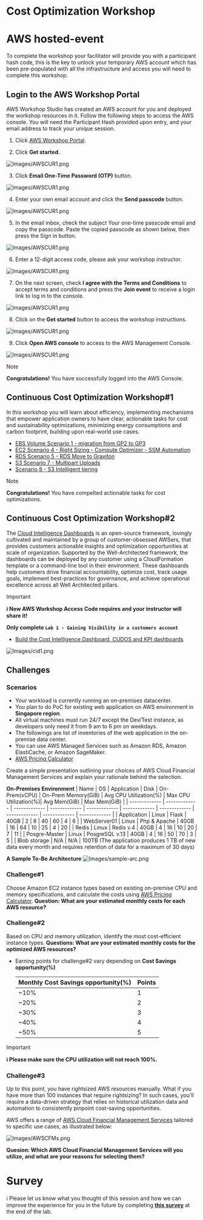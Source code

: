 # Cost Optimization Workshop

# AWS hosted-event

To complete the workshop your facilitator will provide you with a participant hash code, this is the key to unlock your temporary AWS account which has been pre-populated with all the infrastructure and access you will need to complete this workshop.

## Login to the AWS Workshop Portal

AWS Workshop Studio has created an AWS account for you and deployed the workshop resources in it. Follow the following steps to access the AWS console. You will need the Participant Hash provided upon entry, and your email address to track your unique session.

1. Click [AWS Workshop Portal](https://catalog.us-east-1.prod.workshops.aws/).

2. Click **Get started**.

![Images/AWSCUR1.png](/static/costoptimization/getting-started/setup-event-engine-00.png?classes=lab_picture_small)

3. Click **Email One-Time Password (OTP)** button.

![Images/AWSCUR1.png](/static/costoptimization/getting-started/setup-event-engine-01.png?classes=lab_picture_small)

4. Enter your own email account and click the **Send passcode** button.

![Images/AWSCUR1.png](/static/costoptimization/getting-started/setup-event-engine-02.png?classes=lab_picture_small)

5. In the email inbox, check the subject Your one-time passcode email and copy the passcode. Paste the copied passcode as shown below, then press the Sign in button.

![Images/AWSCUR1.png](/static/costoptimization/getting-started/setup-event-engine-03.png?classes=lab_picture_small)

6. Enter a 12-digit access code, please ask your workshop instructor.

![Images/AWSCUR1.png](/static/costoptimization/getting-started/hashcode.png?classes=lab_picture_small)

7. On the next screen, check **I agree with the Terms and Conditions** to accept terms and conditions and press the **Join event** to receive a login link to log in to the console.

![Images/AWSCUR1.png](/static/costoptimization/getting-started/setup-event-engine-04.png?classes=lab_picture_small)

8. Click on the **Get started** button to access the workshop instructions.

![Images/AWSCUR1.png](/static/costoptimization/getting-started/setup-event-engine-05.png?classes=lab_picture_small)

9. Click **Open AWS console** to access to the AWS Management Console.

![Images/AWSCUR1.png](/static/costoptimization/getting-started/setup-event-engine-06.png?classes=lab_picture_small)

> [!NOTE]
> **Congratulations!** You have successfully logged into the AWS Console.

## Continuous Cost Optimization Workshop#1

In this workshop you will learn about efficiency, implementing mechanisms that empower application owners to have clear, actionable tasks for cost and sustainability optimizations, minimizing energy consumptions and carbon footprint, building upon real-world use cases.

 * [EBS Volume Scenario 1 - migration from GP2 to GP3](https://catalog.us-east-1.prod.workshops.aws/workshops/42c0fe7e-8d1c-4d5f-8b48-c818c7952242/en-US/ebs/scenario1-ebs-volumes-migration-from-gp2-to-gp3)
 * [EC2 Scenario 4 - Right Sizing - Compute Optimizer - SSM Automation](https://catalog.us-east-1.prod.workshops.aws/workshops/42c0fe7e-8d1c-4d5f-8b48-c818c7952242/en-US/ec2/scenario4-ec2-rightsizing)
 * [RDS Scenario 5 - RDS Move to Graviton](https://catalog.us-east-1.prod.workshops.aws/workshops/42c0fe7e-8d1c-4d5f-8b48-c818c7952242/en-US/rds/6-rds-move-to-graviton)
 * [S3 Scenario 7 - Multipart Uploads](https://catalog.us-east-1.prod.workshops.aws/workshops/42c0fe7e-8d1c-4d5f-8b48-c818c7952242/en-US/s3/s3-multi-part-uploads)
 * [Scenario 8 - S3 Intelligent tiering](https://catalog.us-east-1.prod.workshops.aws/workshops/42c0fe7e-8d1c-4d5f-8b48-c818c7952242/en-US/s3/intelligent-tiering)


 > [!NOTE]
> **Congratulations!** You have compelted actionable tasks for cost optimizations.

## Continuous Cost Optimization Workshop#2

The [Cloud Intelligence Dashboards](https://d1s0yx3p3y3rah.cloudfront.net/anonymous-embed?dashboard=cudos) is an open-source framework, lovingly cultivated and maintained by a group of customer-obsessed AWSers, that provides customers actionable insights and optimization opportunities at scale of organization. Supported by the Well-Architected framework, the dashboards can be deployed by any customer using a CloudFormation template or a command-line tool in their environment. These dashboards help customers drive financial accountability, optimize cost, track usage goals, implement best-practices for governance, and achieve operational excellence across all Well Architected pillars.


 > [!IMPORTANT]
> **ℹ️ New AWS Workshop Access Code requires and your instructor will share it!** 
> 
> **Only complete `Lab 1 - Gaining Visibility in a customers account`** 

*  [Build the Cost Intelligence Dashboard, CUDOS and KPI dashboards](https://catalog.workshops.aws/co-for-partners/en-US/2-module-1/lab-1) 


![Images/cid1.png](/static/costoptimization/getting-started/cid1.png?classes=lab_picture_small)

## Challenges

### Scenarios
* Your workload is currently running an on-premises datacenter. 
* You plan to do PoC for existing web application on AWS environment in **Singapore region**.
* All virtual machines must run 24/7 except the Dev/Test instance, as developers only need it from 9 am to 6 pm on weekdays.
* The followings are list of inventories of the web application in the on-premise data center.
* You can use AWS Managed Services such as Amazon RDS, Amazon ElastiCache, or Amazon SageMaker.
* [AWS Pricing Calculator](https://calculator.aws/#/)

Create a simple presentation outlining your choices of AWS Cloud Financial Management Services and explain your rationale behind the selection.

**On-Premises Environment**
| Name  | OS | Application | Disk | On-Prem(vCPU) | On-Prem Memory(GiB) | Avg CPU Utilization(%) | Max CPU Utilization(%)| Avg Mem(GiB) | Max Mem(GiB) | 
| ------------- | ------------- | ------------- | ------------- | ------------- | ------------- | ------------- | ------------- | ------------- | ------------- |
| Application | Linux  | Flask  | 40GB  | 2  | 8  | 40  | 60  | 4  | 6  |
| WebServer01  | Linux | Php & Apache  | 40GB  | 16  | 64  | 10  | 25  | 4  | 20  |
| Redis  | Linux  | Redis v.4 | 40GB  | 4  | 16  | 10  | 20  | 7  | 11  |
| Posgre-Master  | Linux  | PosgreSQL v.13  | 40GB | 4  | 16  | 50  | 70  | 3  | 5  |
| Blob storage | N/A  | N/A  | 100TB 
(The application produces 1 TB of new data every month and requires retention of data for a maximum of 30 days)


**A Sample To-Be Architecture**
![Images/sample-arc.png](/static/costoptimization/getting-started/sample-arc.png?classes=lab_picture_small)

### Challenge#1

Choose Amazon EC2 instance types based on existing on-premise CPU and memory specifications, and calculate the costs using [AWS Pricing Calculator](https://calculator.aws/#/). **Question: What are your estimated monthly costs for each AWS resource?**


### Challenge#2 

Based on CPU and memory utilization, identify the most cost-efficient instance types. **Questions: What are your estimated monthly costs for the optimized AWS resources?** 

* Earning points for challenge#2 vary depending on **Cost Savings opportunity(%)**

    | Monthly Cost Savings opportunity(%)  | Points |
    | ------------- | ------------- |
    | ~10%  | 1  | 
    | ~20%  | 2  | 
    | ~30%  | 3  | 
    | ~40%  | 4  | 
    | ~50%  | 5  | 

> [!IMPORTANT]
> **ℹ️ Please make sure the CPU utilization will not reach 100%.** 

### Challenge#3 

Up to this point, you have rightsized AWS resources manually. What if you have more than 100 instances that require rightsizing? In such cases, you'll require a data-driven strategy that relies on historical utilization data and automation to consistently pinpoint cost-saving opportunities.

AWS offers a range of [AWS Cloud Financial Management Services](https://aws.amazon.com/aws-cost-management/) tailored to specific use cases, as illustrated below:

![Images/AWSCFMs.png](/static/costoptimization/getting-started/AWSCFMs.png?classes=lab_picture_small)

**Quesion: Which AWS Cloud Financial Management Services will you utilize, and what are your reasons for selecting them?**

# Survey

ℹ️ Please let us know what you thought of this session and how we can improve the experience for you in the future by completing [**this survey**](https://www.pulse.aws/survey/QSHA7GUN) at the end of the lab.
